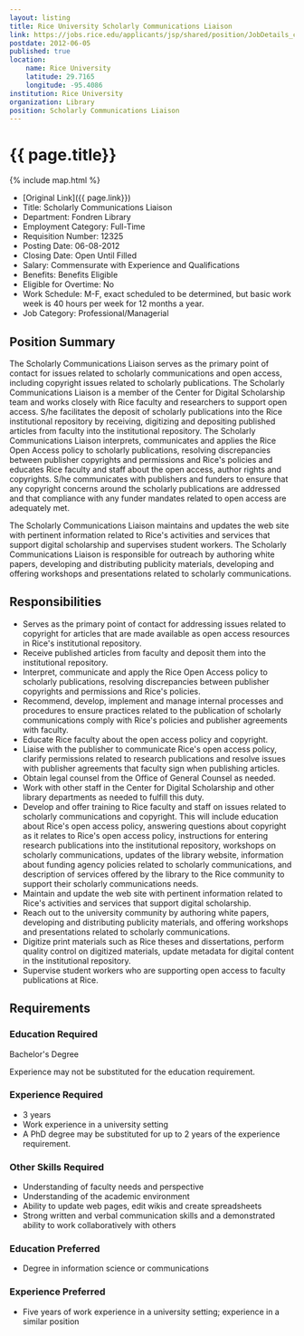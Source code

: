 ```yaml
---
layout: listing
title: Rice University Scholarly Communications Liaison
link: https://jobs.rice.edu/applicants/jsp/shared/position/JobDetails_css.jsp?postingId=158574
postdate: 2012-06-05
published: true
location:
    name: Rice University
    latitude: 29.7165
    longitude: -95.4086
institution: Rice University
organization: Library
position: Scholarly Communications Liaison
---
```


# {{ page.title}}

{% include map.html %}



* [Original Link]({{ page.link}})
* Title: Scholarly Communications Liaison  
* Department: Fondren Library  
* Employment Category: Full-Time  
* Requisition Number: 12325  
* Posting Date: 06-08-2012  
* Closing Date: Open Until Filled
* Salary: Commensurate with Experience and Qualifications  
* Benefits: Benefits Eligible  
* Eligible for Overtime: No  
* Work Schedule: M-F, exact scheduled to be determined, but basic work week is 40 hours per week for 12 months a year.
* Job Category: Professional/Managerial


## Position Summary

The Scholarly Communications Liaison serves as the primary point of contact for issues related to scholarly communications and open access, including copyright issues related to scholarly publications. The Scholarly Communications Liaison is a member of the Center for Digital Scholarship team and works closely with Rice faculty and researchers to support open access. S/he facilitates the deposit of scholarly publications into the Rice institutional repository by receiving, digitizing and depositing published articles from faculty into the institutional repository. The Scholarly Communications Liaison interprets, communicates and applies the Rice Open Access policy to scholarly publications, resolving discrepancies between publisher copyrights and permissions and Rice's policies and educates Rice faculty and staff about the open access, author rights and copyrights. S/he communicates with publishers and funders to ensure that any copyright concerns around the scholarly publications are addressed and that compliance with any funder mandates related to open access are adequately met. 

The Scholarly Communications Liaison maintains and updates the web site with pertinent information related to Rice's activities and services that support digital scholarship and supervises student workers. The Scholarly Communications Liaison is responsible for outreach by authoring white papers, developing and distributing publicity materials, developing and offering workshops and presentations related to scholarly communications.  

## Responsibilities
* Serves as the primary point of contact for addressing issues related to copyright for articles that are made available as open access resources in Rice's institutional repository.
* Receive published articles from faculty and deposit them into the institutional repository. 
* Interpret, communicate and apply the Rice Open Access policy to scholarly publications, resolving discrepancies between publisher copyrights and permissions and Rice's policies. 
* Recommend, develop, implement and manage internal processes and procedures to ensure practices related to the publication of scholarly communications comply with Rice's policies and publisher agreements with faculty. 
* Educate Rice faculty about the open access policy and copyright. 
* Liaise with the publisher to communicate Rice's open access policy, clarify permissions related to research publications and resolve issues with publisher agreements that faculty sign when publishing articles. 
* Obtain legal counsel from the Office of General Counsel as needed. 
* Work with other staff in the Center for Digital Scholarship and other library departments as needed to fulfill this duty.
* Develop and offer training to Rice faculty and staff on issues related to scholarly communications and copyright. This will include education about Rice's open access policy, answering questions about copyright as it relates to Rice's open access policy, instructions for entering research publications into the institutional repository, workshops on scholarly communications, updates of the library website, information about funding agency policies related to scholarly communications, and description of services offered by the library to the Rice community to support their scholarly communications needs.
* Maintain and update the web site with pertinent information related to Rice's activities and services that support digital scholarship. 
* Reach out to the university community by authoring white papers, developing and distributing publicity materials, and offering workshops and presentations related to scholarly communications.
* Digitize print materials such as Rice theses and dissertations, perform quality control on digitized materials, update metadata for digital content in the institutional repository.
* Supervise student workers who are supporting open access to faculty publications at Rice.

## Requirements

### Education Required
Bachelor's Degree  
 
Experience may not be substituted for the education requirement.  

### Experience Required

* 3 years  
* Work experience in a university setting  
* A PhD degree may be substituted for up to 2 years of the experience requirement.  

### Other Skills Required

* Understanding of faculty needs and perspective 
* Understanding of the academic environment 
* Ability to update web pages, edit wikis and create spreadsheets 
* Strong written and verbal communication skills and a demonstrated ability to work collaboratively with others  

### Education Preferred

* Degree in information science or communications  

### Experience Preferred

* Five years of work experience in a university setting; experience in a similar position